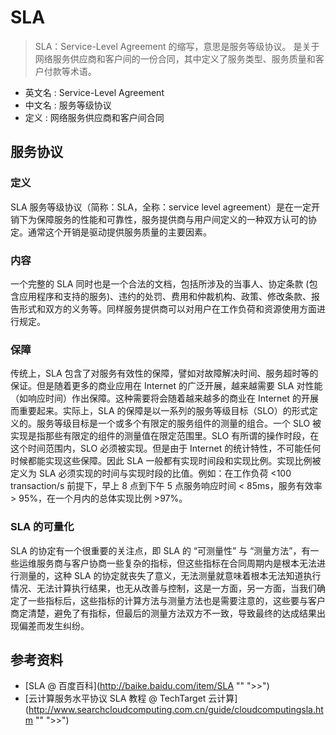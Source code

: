 # SLA

> SLA：Service-Level Agreement 的缩写，意思是服务等级协议。
> 是关于网络服务供应商和客户间的一份合同，其中定义了服务类型、服务质量和客户付款等术语。

- 英文名 : Service-Level Agreement
- 中文名 : 服务等级协议
- 定义 : 网络服务供应商和客户间合同



## 服务协议

### 定义

SLA 服务等级协议（简称：SLA，全称：service level agreement）是在一定开销下为保障服务的性能和可靠性，服务提供商与用户间定义的一种双方认可的协定。通常这个开销是驱动提供服务质量的主要因素。

### 内容

一个完整的 SLA 同时也是一个合法的文档，包括所涉及的当事人、协定条款 (包含应用程序和支持的服务)、违约的处罚、费用和仲裁机构、政策、修改条款、报告形式和双方的义务等。同样服务提供商可以对用户在工作负荷和资源使用方面进行规定。

### 保障


传统上，SLA 包含了对服务有效性的保障，譬如对故障解决时间、服务超时等的保证。但是随着更多的商业应用在 Internet 的广泛开展，越来越需要 SLA 对性能（如响应时间）作出保障。这种需要将会随着越来越多的商业在 Internet 的开展而重要起来。实际上，SLA 的保障是以一系列的服务等级目标（SLO）的形式定义的。服务等级目标是一个或多个有限定的服务组件的测量的组合。一个 SLO 被实现是指那些有限定的组件的测量值在限定范围里。SLO 有所谓的操作时段，在这个时间范围内，SLO 必须被实现。但是由于 Internet 的统计特性，不可能任何时候都能实现这些保障。因此 SLA 一般都有实现时间段和实现比例。实现比例被定义为 SLA 必须实现的时间与实现时段的比值。例如：在工作负荷 <100 transaction/s 前提下，早上 8 点到下午 5 点服务响应时间 < 85ms，服务有效率> 95%，在一个月内的总体实现比例 >97%。

### SLA 的可量化

SLA 的协定有一个很重要的关注点，即 SLA 的 “可测量性” 与 “测量方法”，有一些运维服务商与客户协商一些复杂的指标，但这些指标在合同周期内是根本无法进行测量的，这种 SLA 的协定就丧失了意义，无法测量就意味着根本无法知道执行情况、无法计算执行结果，也无从改善与控制，这是一方面，另一方面，当我们确定了一些指标后，这些指标的计算方法与测量方法也是需要注意的，这些要与客户商定清楚，避免了有指标，但最后的测量方法双方不一致，导致最终的达成结果出现偏差而发生纠纷。


## 参考资料

- [SLA @ 百度百科](http://baike.baidu.com/item/SLA "" ">>")
- [云计算服务水平协议 SLA 教程 @ TechTarget 云计算](http://www.searchcloudcomputing.com.cn/guide/cloudcomputingsla.htm "" ">>")
